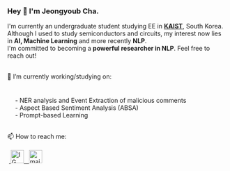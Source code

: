 ### Hey 👋 I'm Jeongyoub Cha.

<p>

I'm currently an undergraduate student studying EE in <strong><a href="https://www.kaist.ac.kr/en/">KAIST</a></strong>, South Korea. 
<br>Although I used to study semiconductors and circuits, my interest now lies in <strong>AI, Machine Learning</strong> and more recently <strong>NLP</strong>.
<br>I'm committed to becoming a <strong>powerful researcher in NLP</strong>. Feel free to reach out! 
</p>

<br>
🔭 I’m currently working/studying on: 
	<p style="margin-bottom:1cm;">
  <p>
         &ensp;&ensp; - NER analysis and Event Extraction of malicious comments
        <br> &ensp;&ensp; - Aspect Based Sentiment Analysis (ABSA)
        <br> &ensp;&ensp; - Prompt-based Learning
<br>
<br>
</p>
📫 How to reach me: <br><br>
    &nbsp;<a href="https://www.instagram.com/yubb3/">
         <img alt="IG" src="https://user-images.githubusercontent.com/97519387/195398291-11ab8bdc-01af-431d-8604-18329628e1b6.png"
         width=30" height="30"> &nbsp;
    <a href="mailto:jungyoub.cha@kaist.ac.kr">
         <img alt="mail" src="https://user-images.githubusercontent.com/97519387/195399316-09999440-e096-4ef5-a550-5120ae5b1c88.png"
         width=30" height="30">
<br>




<!--

**sunnyc98/sunnyc98** is a ✨ _special_ ✨ repository because its `README.md` (this file) appears on your GitHub profile.

Here are some ideas to get you started:


- 🔭 I’m currently working/studying on:
      - NER analysis and Event Extraction on malicious comments,
      - Aspect Based Sentiment Analysis (ABSA),
      - Graph Neural Networks.
- 📫 How to reach me: ...

- 😄 Pronouns: ...
- ⚡ Fun fact: ...
-->
